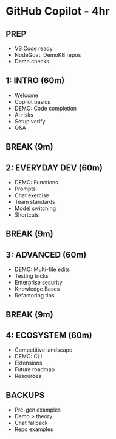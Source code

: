 # GitHub Copilot - 4hr

## PREP
- VS Code ready
- NodeGoat, DemoKB repos
- Demo checks

## 1: INTRO (60m)
- Welcome
- Copilot basics
- DEMO: Code completion
- AI risks
- Setup verify
- Q&A

## BREAK (9m)

## 2: EVERYDAY DEV (60m)
- DEMO: Functions
- Prompts
- Chat exercise
- Team standards
- Model switching
- Shortcuts

## BREAK (9m)

## 3: ADVANCED (60m)
- DEMO: Multi-file edits
- Testing tricks
- Enterprise security
- Knowledge Bases
- Refactoring tips

## BREAK (9m)

## 4: ECOSYSTEM (60m)
- Competitive landscape
- DEMO: CLI
- Extensions
- Future roadmap
- Resources

## BACKUPS
- Pre-gen examples
- Demo > theory
- Chat fallback
- Repo examples 